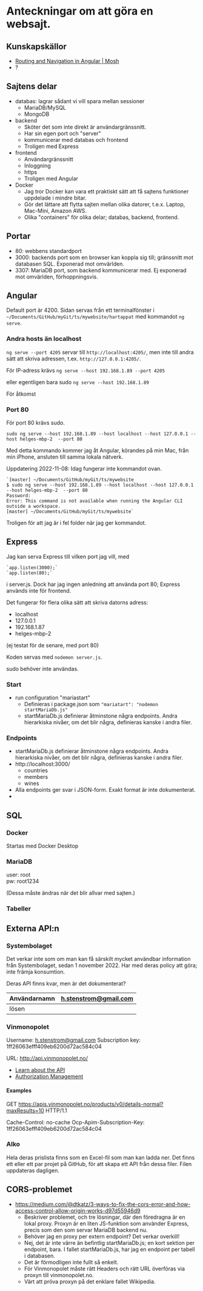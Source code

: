# Anteckningar om att göra en websajt.

## Kunskapskällor

* [Routing and Navigation in Angular | Mosh](https://youtu.be/tUCa3JcFILI)
* ?

## Sajtens delar

* databas: lagrar sådant vi vill spara mellan sessioner
  * MariaDB/MySQL
  * MongoDB
* backend
  * Sköter det som inte direkt är användargränssnitt. 
  * Har sin egen port och "server"
  * kommunicerar med databas och frontend
  * Troligen med Express
* frontend
  * Användargränssnitt
  * Inloggning
  * https
  * Troligen med Angular
* Docker
  * Jag tror Docker kan vara ett praktiskt sätt att få sajtens funktioner 
    uppdelade i mindre bitar.
  * Gör det lättare att flytta sajten mellan olika datorer, t.e.x. Laptop, 
    Mac-Mini, Amazon AWS.
  * Olika "containers" för olika delar; databas, backend, frontend. 

## Portar

* 80: webbens standardport
* 3000: backends port som en browser kan koppla sig till; gränssnitt mot 
  databasen SQL. Exponerad mot omvärlden.
* 3307: MariaDB port, som backend kommunicerar med. Ej exponerad mot omvärlden,
  förhoppningsvis.

## Angular

Default port är 4200. Sidan servas från ett terminalfönster i
`~/Documents/GitHub/myGit/ts/mywebsite/hartappat`
med kommandot `ng serve`.

### Andra hosts än localhost
`ng serve --port 4205` servar till `http://localhost:4205/`, men inte
till andra sätt att skriva adressen, t.ex. `http://127.0.0.1:4205/`.

För IP-adress krävs
`ng serve --host 192.168.1.89 --port 4205`

eller egentligen bara  sudo `ng serve --host 192.168.1.89`


För åtkomst

### Port 80


För port 80 krävs sudo.

`sudo ng serve --host 192.168.1.89 --host localhost --host 127.0.0.1 --host helges-mbp-2  --port 80`

Med detta kommando kommer jag åt Angular, körandes på min Mac, från min iPhone, ansluten till samma lokala nätverk.

Uppdatering 2022-11-08: Idag fungerar inte kommandot ovan.

    `[master] ~/Documents/GitHub/myGit/ts/mywebsite
    $ sudo ng serve --host 192.168.1.89 --host localhost --host 127.0.0.1 --host helges-mbp-2  --port 80
    Password:
    Error: This command is not available when running the Angular CLI outside a workspace.
    [master] ~/Documents/GitHub/myGit/ts/mywebsite`

Troligen för att jag är i fel folder när jag ger kommandot.



## Express
Jag kan serva Express till vilken port jag vill, med

    `app.listen(3000);`
    `app.listen(80);`

i server.js. Dock har jag ingen anledning att använda port 80; Express
används inte för frontend.

Det fungerar för flera olika sätt att skriva datorns adress:

* localhost
* 127.0.0.1
* 192.168.1.87
* helges-mbp-2

(ej testat för de senare, med port 80)

Koden servas med `nodemon server.js`.

sudo behöver inte användas.

### Start

* run configuration "mariastart"
  * Definieras i package.json som `"mariatart": "nodemon startMariaDb.js"`
  * startMariaDb.js definierar åtminstone några endpoints. Andra 
    hierarkiska nivåer, om det blir några, definieras kanske i andra filer. 

### Endpoints

* startMariaDb.js definierar åtminstone några endpoints. Andra
  hierarkiska nivåer, om det blir några, definieras kanske i andra filer.
* http://localhost:3000/
  * countries
  * members
  * wines
* Alla endpoints ger svar i JSON-form. Exakt format är inte dokumenterat.
* 

## SQL

### Docker

Startas med Docker Desktop

### MariaDB
user: root  
pw: root1234  

(Dessa måste ändras när det blir allvar med sajten.)

### Tabeller



## Externa API:n

### Systembolaget

Det verkar inte som om man kan få särskilt mycket användbar information från 
Systembolaget, sedan 1 november 2022. Har med deras policy att göra; inte 
främja konsumtion. 

Deras API finns kvar, men är det dokumenterat? 

| Användarnamn | h.stenstrom@gmail.com |
|--------------|----------------------|
| lösen        |                      |

### Vinmonopolet

Username: h.stenstrom@gmail.com
Subscription key: 1ff26063efff409eb6200d72ac584c04



URL: http://api.vinmonopolet.no/

* [Learn about the API](http://api.vinmonopolet.no/docs/services?product=open)
* [Authorization Management](http://api.vinmonopolet.no/blog/authorization-management)


#### Examples

GET https://apis.vinmonopolet.no/products/v0/details-normal?maxResults=10 HTTP/1.1

Cache-Control: no-cache
Ocp-Apim-Subscription-Key: 1ff26063efff409eb6200d72ac584c04



### Alko

Hela deras prislista finns som en Excel-fil som man kan ladda ner. Det finns 
ett eller ett par projet på GitHub, för att skapa ett API från dessa filer. 
Filen uppdateras dagligen.

## CORS-problemet

* https://medium.com/@dtkatz/3-ways-to-fix-the-cors-error-and-how-access-control-allow-origin-works-d97d55946d9
  * Beskriver problemet, och tre lösningar, där den föredragna är en lokal 
    proxy. Proxyn är en liten JS-funktion som använder Express, precis som 
    den som servar MariaDB backend nu.
  * Behöver jag en proxy per extern endpoint? Det verkar overkill!
  * Nej, det är inte värre än befintlig startMariaDb.js; en kort sektion per 
    endpoint, bara. I fallet startMariaDb.js, har jag en endpoint per tabell 
    i databasen. 
  * Det är förmodligen inte fullt så enkelt.
  * För Vinmonopolet måste rätt Headers och rätt URL överföras via proxyn 
    till vinmonopolet.no.
  * Värt att pröva proxyn på det enklare fallet Wikipedia.